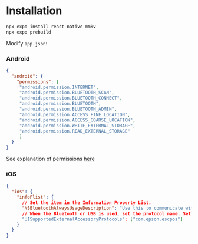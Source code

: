 # Installation

```sh
npx expo install react-native-mmkv
npx expo prebuild
```

Modify `app.json`:

### Android
```JSON
{
  "android": {
    "permissions": [
     "android.permission.INTERNET",
     "android.permission.BLUETOOTH_SCAN",
     "android.permission.BLUETOOTH_CONNECT",
     "android.permission.BLUETOOTH",
     "android.permission.BLUETOOTH_ADMIN",
     "android.permission.ACCESS_FINE_LOCATION",
     "android.permission.ACCESS_COARSE_LOCATION",
     "android.permission.WRITE_EXTERNAL_STORAGE",
     "android.permission.READ_EXTERNAL_STORAGE"
     ]
  }
}
```

See explanation of permissions [here](./androidPermissions.md)

### iOS

```JSON
{
  "ios": {
    "infoPlist": {
      // Set the item in the Information Property List.
      "NSBluetoothAlwaysUsageDescription": "Use this to communicate with the printer.",
      // When the Bluetooth or USB is used, set the protocol name. Set the protocol name according to the following procedure:
      "UISupportedExternalAccessoryProtocols": ["com.epson.escpos"]
    }
  }
}
```
